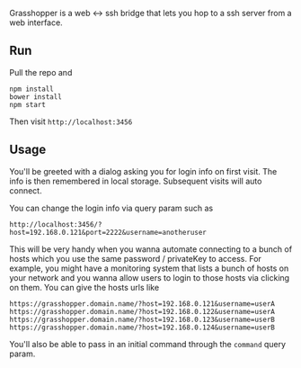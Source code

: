 Grasshopper is a web <-> ssh bridge that lets you hop to a ssh server from a web interface.

Run
---

Pull the repo and
```
npm install
bower install
npm start
```
Then visit `http://localhost:3456`

Usage
-----

You'll be greeted with a dialog asking you for login info on first visit. The info is then remembered in local storage. Subsequent visits will auto connect.

You can change the login info via query param such as

```
http://localhost:3456/?host=192.168.0.121&port=2222&username=anotheruser
```

This will be very handy when you wanna automate connecting to a bunch of hosts which you use the same password / privateKey to access. For example, you might have a monitoring system that lists a bunch of hosts on your network and you wanna allow users to login to those hosts via clicking on them. You can give the hosts urls like

```
https://grasshopper.domain.name/?host=192.168.0.121&username=userA
https://grasshopper.domain.name/?host=192.168.0.122&username=userA
https://grasshopper.domain.name/?host=192.168.0.123&username=userB
https://grasshopper.domain.name/?host=192.168.0.124&username=userB
```

You'll also be able to pass in an initial command through the `command` query param.
